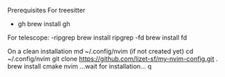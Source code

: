 Prerequisites
For treesitter
- gh
brew install gh

For telescope:
-ripgrep
brew install ripgrep
-fd
brew install fd


On a clean installation
md ~/.config/nvim (if not created yet)
cd ~/.config/nvim
git clone https://github.com/lizet-sf/my-nvim-config.git .
brew install cmake
nvim
...wait for installation...
q

